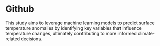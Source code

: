 # Github
 This study aims to leverage machine learning models to predict surface temperature anomalies by identifying key variables that influence temperature changes, ultimately contributing to more informed climate-related decisions.
